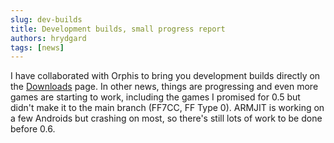 ```yaml
---
slug: dev-builds
title: Development builds, small progress report
authors: hrydgard
tags: [news]
---
```


I have collaborated with Orphis to bring you development builds directly on the [Downloads](/download) page. In other news, things are progressing and even more games are starting to work, including the games I promised for 0.5 but didn't make it to the main branch (FF7CC, FF Type 0). ARMJIT is working on a few Androids but crashing on most, so there's still lots of work to be done before 0.6.
